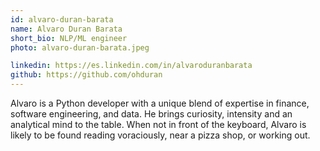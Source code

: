 ```yaml
---
id: alvaro-duran-barata
name: Alvaro Duran Barata
short_bio: NLP/ML engineer
photo: alvaro-duran-barata.jpeg

linkedin: https://es.linkedin.com/in/alvaroduranbarata
github: https://github.com/ohduran
---
```


Alvaro is a Python developer with a unique blend of expertise in finance, software engineering, and data. He brings curiosity, intensity and an analytical mind to the table. When not in front of the keyboard, Alvaro is likely to be found reading voraciously, near a pizza shop, or working out. 